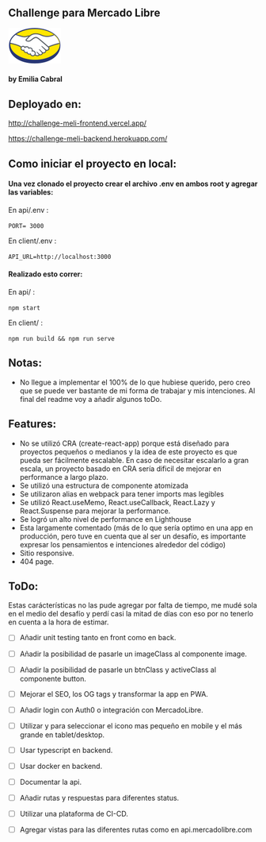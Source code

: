 ## Challenge para Mercado Libre 

![Meli Logo](client/src/images/Logo_ML_x2.png) 

#### by Emilia Cabral


## Deployado en:

http://challenge-meli-frontend.vercel.app/

https://challenge-meli-backend.herokuapp.com/

## Como iniciar el proyecto en local:

#### Una vez clonado el proyecto crear el archivo .env en ambos root y agregar las variables:

En api/.env :

``
PORT= 3000
``

En client/.env :

``
API_URL=http://localhost:3000
``

#### Realizado esto correr:

En api/ :

``
npm start
``

En client/ :

``
npm run build && npm run serve
``

## Notas:

- No llegue a implementar el 100% de lo que hubiese querido, pero creo que se puede ver bastante de mi forma de trabajar y mis intenciones. Al final del readme voy a añadir algunos toDo.

## Features:

- No se utilizó CRA (create-react-app) porque está diseñado para proyectos pequeños o medianos y la idea de este proyecto es que pueda ser fácilmente escalable. En caso de necesitar escalarlo a gran escala, un proyecto basado en CRA sería dificil de mejorar en performance a largo plazo.
- Se utilizó una estructura de componente atomizada
- Se utilizaron alias en webpack para tener imports mas legibles
- Se utilizó React.useMemo, React.useCallback, React.Lazy y React.Suspense para mejorar la performance.
- Se logró un alto nivel de performance en Lighthouse
- Esta largamente comentado (más de lo que sería optimo en una app en producción, pero tuve en cuenta que al ser un desafío, es importante expresar los pensamientos e intenciones alrededor del código)
- Sitio responsive.
- 404 page.

## ToDo:

Estas carácterísticas no las pude agregar por falta de tiempo, me mudé sola en el medio del desafío y perdí casi la mitad de días con eso por no tenerlo en cuenta a la hora de estimar.

- [ ] Añadir unit testing tanto en front como en back.
- [ ] Añadir la posibilidad de pasarle un imageClass al componente image.
- [ ] Añadir la posibilidad de pasarle un btnClass y activeClass al componente button.
- [ ] Mejorar el SEO, los OG tags y transformar la app en PWA.
- [ ] Añadir login con Auth0 o integración con MercadoLibre.
- [ ] Utilizar <picture> y <source> para seleccionar el icono mas pequeño en mobile y el más grande en tablet/desktop.

- [ ] Usar typescript en backend.
- [ ] Usar docker en backend.
- [ ] Documentar la api.
- [ ] Añadir rutas y respuestas para diferentes status.
- [ ] Utilizar una plataforma de CI-CD.
- [ ] Agregar vistas para las diferentes rutas como en api.mercadolibre.com

